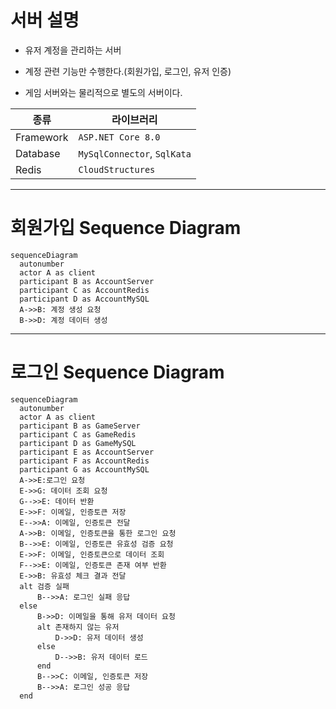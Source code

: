 # 서버 설명

- 유저 계정을 관리하는 서버

- 계정 관련 기능만 수행한다.(회원가입, 로그인, 유저 인증)

- 게임 서버와는 물리적으로 별도의 서버이다.

|종류|라이브러리|
|------|------|
|Framework|`ASP.NET Core 8.0`|
|Database|`MySqlConnector`, `SqlKata`|
|Redis|`CloudStructures`|

---

# 회원가입 Sequence Diagram

```mermaid
sequenceDiagram
  autonumber
  actor A as client
  participant B as AccountServer
  participant C as AccountRedis
  participant D as AccountMySQL
  A->>B: 계정 생성 요청
  B->>D: 계정 데이터 생성
```

---

# 로그인 Sequence Diagram

```mermaid
sequenceDiagram
  autonumber
  actor A as client
  participant B as GameServer
  participant C as GameRedis
  participant D as GameMySQL
  participant E as AccountServer
  participant F as AccountRedis
  participant G as AccountMySQL
  A->>E:로그인 요청
  E->>G: 데이터 조회 요청
  G-->>E: 데이터 반환
  E->>F: 이메일, 인증토큰 저장
  E-->>A: 이메일, 인증토큰 전달
  A->>B: 이메일, 인증토큰을 통한 로그인 요청
  B-->>E: 이메일, 인증토큰 유효성 검증 요청
  E->>F: 이메일, 인증토큰으로 데이터 조회
  F-->>E: 이메일, 인증토큰 존재 여부 반환
  E->>B: 유효성 체크 결과 전달
  alt 검증 실패
      B-->>A: 로그인 실패 응답
  else
      B->>D: 이메일을 통해 유저 데이터 요청
      alt 존재하지 않는 유저
          D->>D: 유저 데이터 생성
      else
          D-->>B: 유저 데이터 로드
      end
      B-->>C: 이메일, 인증토큰 저장
      B-->>A: 로그인 성공 응답
  end
```
